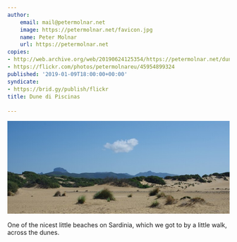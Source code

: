 ```yaml
---
author:
    email: mail@petermolnar.net
    image: https://petermolnar.net/favicon.jpg
    name: Peter Molnar
    url: https://petermolnar.net
copies:
- http://web.archive.org/web/20190624125354/https://petermolnar.net/dune-di-piscinas/
- https://flickr.com/photos/petermolnareu/45954899324
published: '2019-01-09T18:00:00+00:00'
syndicate:
- https://brid.gy/publish/flickr
title: Dune di Piscinas

---
```


![](dune-di-piscinas.jpg)

One of the nicest little beaches on Sardinia, which we got to by a
little walk, across the dunes.
